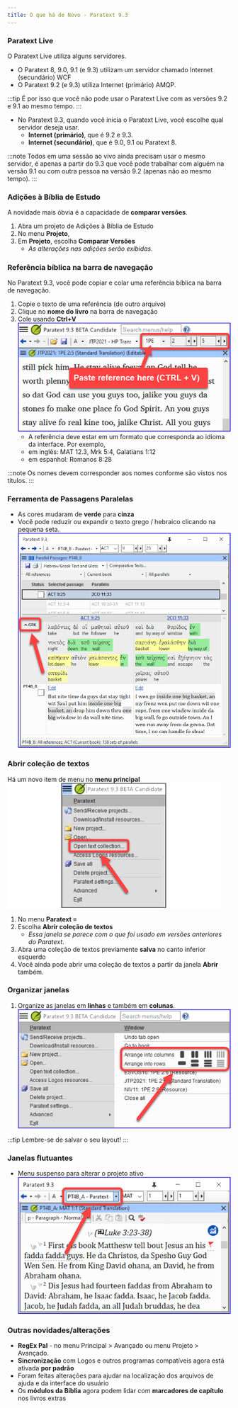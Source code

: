 ```yaml
---
title: O que há de Novo - Paratext 9.3
---
```


### Paratext Live

O Paratext Live utiliza alguns servidores.

-   O Paratext 8, 9.0, 9.1 (e 9.3) utilizam um servidor chamado Internet (secundário) WCF
-   O Paratext 9.2 (e 9.3) utiliza Internet (primário) AMQP.

:::tip
É por isso que você não pode usar o Paratext Live com as versões 9.2 e 9.1 ao mesmo tempo.
:::
-   No Paratext 9.3, quando você inicia o Paratext Live, você escolhe qual servidor deseja usar.
    -   **Internet (primário)**, que é 9.2 e 9.3.
    -   **Internet (secundário)**, que é 9.0, 9.1 ou Paratext 8.

:::note
Todos em uma sessão ao vivo ainda precisam usar o mesmo servidor, é apenas a partir do 9.3 que você pode trabalhar com alguém na versão 9.1 ou com outra pessoa na versão 9.2 (apenas não ao mesmo tempo).
:::



### Adições à Bíblia de Estudo

A novidade mais óbvia é a capacidade de **comparar versões**.

1.   Abra um projeto de Adições à Bíblia de Estudo
1.   No menu **Projeto**,
1.   Em **Projeto**, escolha **Comparar Versões**
     - *As alterações nas adições serão exibidas*.

#####

### Referência bíblica na barra de navegação

No Paratext 9.3, você pode copiar e colar uma referência bíblica na barra de navegação.

1.  Copie o texto de uma referência (de outro arquivo)
1.  Clique no **nome do livro** na barra de navegação
1.  Cole usando **Ctrl+V**
   ![](./media/paste-reference-2.png)
    -  A referência deve estar em um formato que corresponda ao idioma da interface. Por exemplo,
      -   em inglês: MAT 12.3, Mrk 5:4, Galatians 1:12
      -   em espanhol: Romanos 8:28

:::note
Os nomes devem corresponder aos nomes conforme são vistos nos títulos.
:::

### Ferramenta de Passagens Paralelas

-   As cores mudaram de **verde** para **cinza**
-   Você pode reduzir ou expandir o texto grego / hebraico clicando na pequena seta.  
  ![](./media/parallel-passage-greek-collapse.png)


### Abrir coleção de textos

Há um novo item de menu no **menu principal**  
   ![](./media/open-text-collection-menu-item-2.png)

1.  No menu **Paratext ≡**
1.  Escolha **Abrir coleção de textos**
     -  *Essa janela se parece com o que foi usado em versões anteriores do Paratext*.
1.  Abra uma coleção de textos previamente **salva** no canto inferior esquerdo
1.  Você ainda pode abrir uma coleção de textos a partir da janela **Abrir** também.


### Organizar janelas

1.  Organize as janelas em **linhas** e também em **colunas**.  
   ![](./media/arrange-in-rows.png)

:::tip 
Lembre-se de salvar o seu layout!
:::


### Janelas flutuantes

-   Menu suspenso para alterar o projeto ativo  
  ![](./media/change-project-or-resource.png)

#####

### Outras novidades/alterações

-   **RegEx Pal** - no menu Principal \> Avançado ou menu Projeto \> Avançado.
-   **Sincronização** com Logos e outros programas compatíveis agora está ativada **por padrão**
-   Foram feitas alterações para ajudar na localização dos arquivos de ajuda e da interface do usuário
-   Os **módulos da Bíblia** agora podem lidar com **marcadores de capítulo** nos livros extras